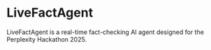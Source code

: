 # LiveFactAgent
LiveFactAgent is a real-time fact-checking AI agent designed for the Perplexity Hackathon 2025. 

